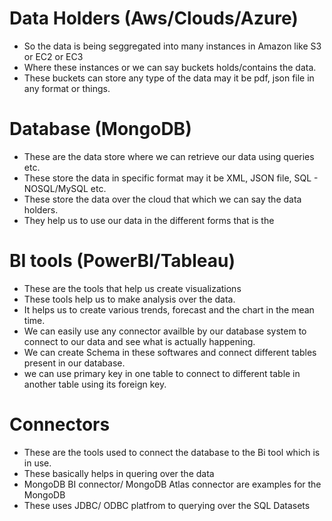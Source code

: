 # Data Holders (Aws/Clouds/Azure)
- So the data is being seggregated into many instances in Amazon like S3 or EC2 or EC3
- Where these instances or we can say buckets holds/contains the data.
- These buckets can store any type of the data may it be pdf, json file in any format or things.

# Database (MongoDB)
- These are the data store where we can retrieve our data using queries etc.
- These store the data in specific format may it be XML, JSON file, SQL - NOSQL/MySQL etc.
- These store the data over the cloud that which we can say the data holders.
- They help us to use our data in the different forms that is the

# BI tools (PowerBI/Tableau)
- These are the tools that help us create visualizations
- These tools help us to make analysis over the data.
- It helps us to create various trends, forecast and the chart in the mean time.
- We can easily use any connector availble by our database system to connect to our data and see what is actually happening.
- We can create Schema in these softwares and connect different tables present in our database.
- we can use primary key in one table to connect to different table in another table using its foreign key.

# Connectors
- These are the tools used to connect the database to the Bi tool which is in use.
- These basically helps in quering over the data
- MongoDB BI connector/ MongoDB Atlas connector are examples for the MongoDB 
- These uses JDBC/ ODBC platfrom to querying over the SQL Datasets
